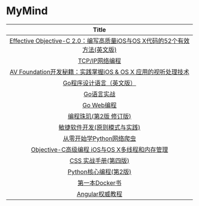 # MyMind
|                            Title                             |
| :----------------------------------------------------------: |
| [Effective Objective-C 2.0：编写高质量iOS与OS X代码的52个有效方法(英文版)](https://item.jd.com/26582125325.html) |
|     [TCP/IP网络编程](https://item.jd.com/11492130.html)      |
| [AV Foundation开发秘籍：实践掌握iOS & OS X 应用的视听处理技术](https://item.jd.com/11742630.html) |
| [Go程序设计语言（英文版）](https://item.jd.com/11864836.html) |
|       [Go语言实战](https://item.jd.com/12136974.html)        |
|       [Go Web编程](https://item.jd.com/12252845.html)        |
| [编程珠玑(第2版 修订版)](https://item.jd.com/11642529.html)  |
| [敏捷软件开发(原则模式与实践)](https://item.jd.com/10078483.html) |
| [从零开始学Python网络爬虫](https://item.jd.com/12215717.html) |
| [Objective-C高级编程 iOS与OS X多线程和内存管理](https://item.jd.com/11258970.html) |
|  [CSS 实战手册(第四版)](https://item.jd.com/12053508.html)   |
|  [Python核心编程(第2版)](https://item.jd.com/10062788.html)  |
|     [第一本Docker书](https://item.jd.com/11909234.html)      |
|     [Angular权威教程](https://item.jd.com/12176534.html)     |

